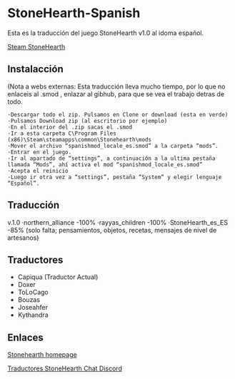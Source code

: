 # StoneHearth-Spanish

Esta es la traducción del juego StoneHearth v1.0 al idoma español.

[Steam StoneHearth](https://store.steampowered.com/app/253250/Stonehearth/)


## Instalacción

 (Nota a webs externas: Esta traducción lleva mucho tiempo, por lo que no enlaceis al .smod , enlazar al gibhub, para que se vea el trabajo detras de todo.
 
	·Descargar todo el zip. Pulsamos en Clone or download (esta en verde)
	·Pulsamos Download zip (al escritorio por ejemplo)
	·En el interior del .zip sacas el .smod
	·Ir a esta carpeta C\Program Files (x86)\Steam\steamapps\common\Stonehearth\mods
	·Mover el archivo “spanishmod_locale_es.smod” a la carpeta “mods”.
	·Entrar en el juego.
	·Ir al apartado de “settings”, a continuación a la ultima pestaña llamada “Mods”, ahí activa el mod “spanishmod_locale_es.smod”
	·Acepta el reinicio
	·Luego ir otra vez a “settings”, pestaña “System” y elegir lenguaje “Español”.

## Traducción

 v.1.0
	·northern_alliance -100%
	·rayyas_children -100%
	·StoneHearth_es_ES -85% (solo falta; pensamientos, objetos, recetas, mensajes de nivel de artesanos)

## Traductores

 * Capiqua (Traductor Actual)
 * Doxer
 * ToLoCago
 * Bouzas
 * Joseahfer
 * Kythandra

## Enlaces

[Stonehearth homepage](https://discourse.stonehearth.net/t/es-traduccion-espanol-v1-0/37657) 

[Traductores StoneHearth Chat Discord](https://discord.gg/c2Ttyx)